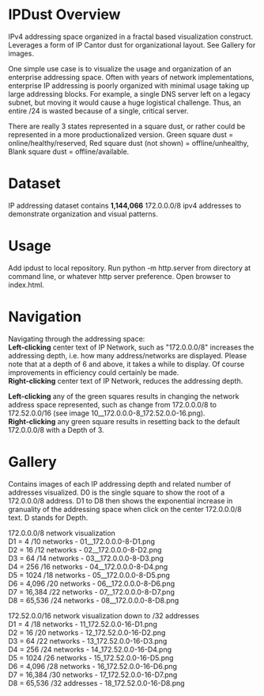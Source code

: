 # IPDust Overview
IPv4 addressing space organized in a fractal based visualization construct.  Leverages a form of IP Cantor dust for organizational layout.  See Gallery for images.  
  
One simple use case is to visualize the usage and organization of an enterprise addressing space. Often with years of network implementations, enterprise IP addressing is poorly organized with minimal usage taking up large addressing blocks. For example, a single DNS server left on a legacy subnet, but moving it would cause a huge logistical challenge. Thus, an entire /24 is wasted because of a single, critical server.  
  
There are really 3 states represented in a square dust, or rather could be represented in a more productionalized version.  Green square dust = online/healthy/reserved, Red square dust (not shown) = offline/unhealthy, Blank square dust = offline/available.  

# Dataset
IP addressing dataset contains **1,144,066** 172.0.0.0/8 ipv4 addresses to demonstrate organization and visual patterns.  


# Usage
Add ipdust to local repository.  Run python -m http.server from directory at command line, or whatever http server preference.  Open browser to index.html.  
  
# Navigation
Navigating through the addressing space:  
**Left-clicking** center text of IP Network, such as "172.0.0.0/8"  increases the addressing depth, i.e. how many address/networks are displayed.  Please note that at a depth of 6 and above, it takes a while to display.  Of course improvements in efficiency could certainly be made.  
**Right-clicking** center text of IP Network, reduces the addressing depth.  
  
**Left-clicking** any of the green squares results in changing the network address space represented, such as change from 172.0.0.0/8 to 172.52.0.0/16 (see image 10__172.0.0.0-8_172.52.0.0-16.png).  
**Right-clicking** any green square results in resetting back to the default 172.0.0.0/8 with a Depth of 3.

# Gallery
Contains images of each IP addressing depth and related number of addresses visualized.  D0 is the single square to show the root of a 172.0.0.0/8 address.  D1 to D8 then shows the exponential increase in granuality of the addressing space when click on the center 172.0.0.0/8 text.  D stands for Depth.   

172.0.0.0/8 network visualization  
D1 = 4 /10 networks     - 01__172.0.0.0-8-D1.png  
D2 = 16 /12 networks    - 02__172.0.0.0-8-D2.png  
D3 = 64 /14 networks    - 03__172.0.0.0-8-D3.png  
D4 = 256 /16 networks   - 04__172.0.0.0-8-D4.png  
D5 = 1024 /18 networks  - 05__172.0.0.0-8-D5.png  
D6 = 4,096 /20 networks - 06__172.0.0.0-8-D6.png  
D7 = 16,384 /22 networks - 07__172.0.0.0-8-D7.png  
D8 = 65,536 /24 networks - 08__172.0.0.0-8-D8.png  
  
172.52.0.0/16 network visualization down to /32 addresses  
D1 = 4 /18 networks       - 11_172.52.0.0-16-D1.png  
D2 = 16 /20 networks      - 12_172.52.0.0-16-D2.png  
D3 = 64 /22 networks      - 13_172.52.0.0-16-D3.png  
D4 = 256 /24 networks     - 14_172.52.0.0-16-D4.png  
D5 = 1024 /26 networks    - 15_172.52.0.0-16-D5.png  
D6 = 4,096 /28 networks   - 16_172.52.0.0-16-D6.png  
D7 = 16,384 /30 networks  - 17_172.52.0.0-16-D7.png  
D8 = 65,536 /32 addresses - 18_172.52.0.0-16-D8.png  

